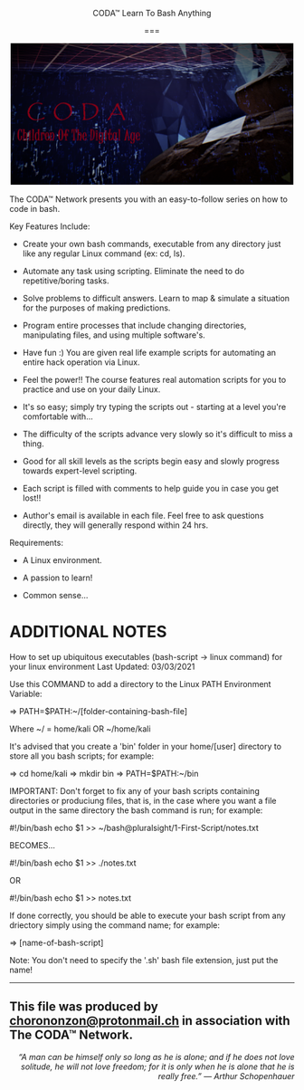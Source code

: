 <p align="center" style="text-align:center;">CODA™ Learn To Bash Anything</p>
<p align="center" style="text-align:center;">===</p>
<p align="center" style="text-align:center;">
    <img alt="CODA Logo" src="images/CODAlogo.png" width="500" />
</p>


The CODA™ Network presents you with an easy-to-follow series on how to code in bash.


Key Features Include:

  - Create your own bash commands, executable from any directory just like any regular Linux command (ex: cd, ls).

  - Automate any task using scripting. Eliminate the need to do repetitive/boring tasks.

  - Solve problems to difficult answers. Learn to map & simulate a situation for the purposes of making predictions.

  - Program entire processes that include changing directories, manipulating files, and using multiple software's.

  - Have fun :) You are given real life example scripts for automating an entire hack operation via Linux.

  - Feel the power!! The course features real automation scripts for you to practice and use on your daily Linux.

  - It's so easy; simply try typing the scripts out - starting at a level you're comfortable with...

  - The difficulty of the scripts advance very slowly so it's difficult to miss a thing.

  - Good for all skill levels as the scripts begin easy and slowly progress towards expert-level scripting.

  - Each script is filled with comments to help guide you in case you get lost!!

  - Author's email is available in each file. Feel free to ask questions directly, they will generally respond within 24 hrs.


Requirements:

  - A Linux environment.
  
  - A passion to learn!
  
  - Common sense...



ADDITIONAL NOTES
===
How to set up ubiquitous executables (bash-script -> linux command) for your linux environment
Last Updated: 03/03/2021

Use this COMMAND to add a directory to the Linux PATH Environment Variable:

=> PATH=$PATH:~/[folder-containing-bash-file]
	
Where ~/ = home/kali OR ~/home/kali

It's advised that you create a 'bin' folder in your home/[user] directory to store all you bash scripts; for example:

=> cd home/kali
=> mkdir bin
=> PATH=$PATH:~/bin

IMPORTANT: Don't forget to fix any of your bash scripts containing directories or produciung files,
that is, in the case where you want a file output in the same directory the bash command is run; for example:

#!/bin/bash
echo $1 >> ~/bash@pluralsight/1-First-Script/notes.txt

BECOMES...

#!/bin/bash
echo $1 >> ./notes.txt

OR

#!/bin/bash
echo $1 >> notes.txt


If done correctly, you should be able to execute your bash script from any driectory simply using the command name; for example:

=> [name-of-bash-script]

Note: You don't need to specify the '.sh' bash file extension, just put the name!


-------------------------------------------------------------------------------------------
This file was produced by chorononzon@protonmail.ch in association with The CODA™ Network.
-------------------------------------------------------------------------------------------

<p align="right" style="text-align:right;"><em>“A man can be himself only so long as he is alone; and if he does not love solitude, 
 he will not love freedom; for it is only when he is alone that he is really free.”
 ― Arthur Schopenhauer</em></p>
